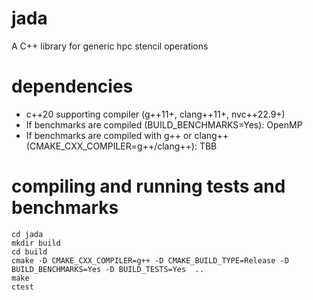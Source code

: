# jada
A C++ library for generic hpc stencil operations

# dependencies
  * c++20 supporting compiler (g++11+, clang++11+, nvc++22.9+)
  * If benchmarks are compiled (BUILD_BENCHMARKS=Yes): OpenMP
  * If benchmarks are compiled with g++ or clang++ (CMAKE_CXX_COMPILER=g++/clang++): TBB
  
# compiling and running tests and benchmarks
````
cd jada
mkdir build
cd build
cmake -D CMAKE_CXX_COMPILER=g++ -D CMAKE_BUILD_TYPE=Release -D BUILD_BENCHMARKS=Yes -D BUILD_TESTS=Yes  ..
make
ctest
````
